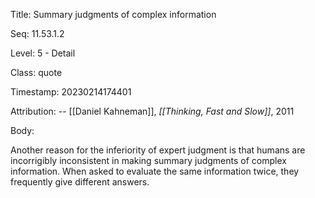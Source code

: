 Title:  Summary judgments of complex information

Seq:    11.53.1.2

Level:  5 - Detail

Class:  quote

Timestamp: 20230214174401

Attribution: -- [[Daniel Kahneman]], *[[Thinking, Fast and Slow]]*, 2011

Body:

Another reason for the inferiority of expert judgment is that humans are incorrigibly inconsistent in making summary judgments of complex information. When asked to evaluate the same information twice, they frequently give different answers.

